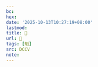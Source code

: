 ```yaml
---
bc:
hex:
date: '2025-10-13T10:27:19+08:00'
lastmod:
title: 􂜏
url: 􂜏
tags: [魁]
src: DCCV
note:
---
```

